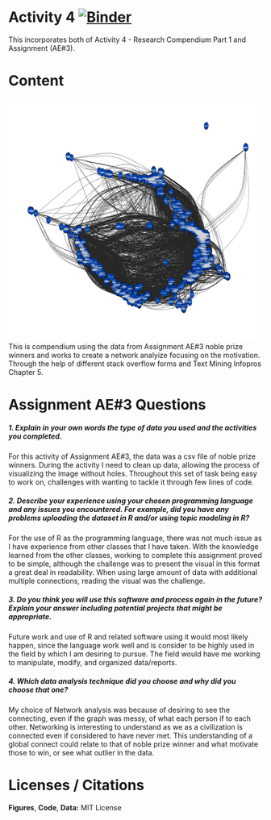 # Activity 4 [![Binder](http://mybinder.org/badge_logo.svg)](http://mybinder.org/v2/gh/PozieSwagger/activity_4/main?urlpath=rstudio)
This incorporates both of Activity 4 - Research Compendium Part 1 and Assignment (AE#3). 

# Content
<img src = "https://github.com/PozieSwagger/activity_4/blob/main/Network.png" width = "640" height = "480">
This is compendium using the data from Assignment AE#3 noble prize winners and works to create a network analyize focusing on the motivation. Through the help of different stack overflow forms and Text Mining Infopros Chapter 5. 

# Assignment AE#3 Questions
##### 1. Explain in your own words the type of data you used and the activities you completed.  
For this activity of Assignment AE#3, the data was a csv file of noble prize winners. During the activity I need to clean up data, allowing the process of visualizing the image without holes. Throughout this set of task being easy to work on, challenges with wanting to tackle it through few lines of code.  
##### 2. Describe your experience using your chosen programming language and any issues you encountered. For example, did you have any problems uploading the dataset in R and/or using topic modeling in R?  
For the use of R as the programming language, there was not much issue as I have experience from other classes that I have taken. With the knowledge learned from the other classes, working to complete this assignment proved to be simple, although the challenge was to present the visual in this format a great deal in readability. When using large amount of data with additional multiple connections, reading the visual was the challenge.  
##### 3. Do you think you will use this software and process again in the future? Explain your answer including potential projects that might be appropriate.  
Future work and use of R and related software using it would most likely happen, since the language work well and is consider to be highly used in the field by which I am desiring to pursue. The field would have me working to manipulate, modify, and organized data/reports. 
##### 4. Which data analysis technique did you choose and why did you choose that one?  
My choice of Network analysis was because of desiring to see the connecting, even if the graph was messy, of what each person if to each other. Networking is interesting to understand as we as a civilization is connected even if considered to have never met. This understanding of a global connect could relate to that of noble prize winner and what motivate those to win, or see what outlier in the data. 

# Licenses / Citations

**Figures**, **Code**, **Data:** MIT License
